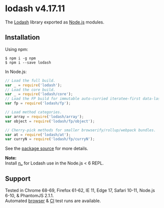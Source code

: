 # lodash v4.17.11The [Lodash](https://lodash.com/) library exported as [Node.js](https://nodejs.org/) modules.## InstallationUsing npm:```shell$ npm i -g npm$ npm i --save lodash```In Node.js:```js// Load the full build.var _ = require('lodash');// Load the core build.var _ = require('lodash/core');// Load the FP build for immutable auto-curried iteratee-first data-last methods.var fp = require('lodash/fp');// Load method categories.var array = require('lodash/array');var object = require('lodash/fp/object');// Cherry-pick methods for smaller browserify/rollup/webpack bundles.var at = require('lodash/at');var curryN = require('lodash/fp/curryN');```See the [package source](https://github.com/lodash/lodash/tree/4.17.11-npm) for more details.**Note:**<br>Install [n_](https://www.npmjs.com/package/n_) for Lodash use in the Node.js < 6 REPL.## SupportTested in Chrome 68-69, Firefox 61-62, IE 11, Edge 17, Safari 10-11, Node.js 6-10, & PhantomJS 2.1.1.<br>Automated [browser](https://saucelabs.com/u/lodash) & [CI](https://travis-ci.org/lodash/lodash/) test runs are available.